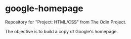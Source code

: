 google-homepage
===============

Repository for "Project: HTML/CSS" from The Odin Project.

The objective is to build a copy of Google's homepage.
